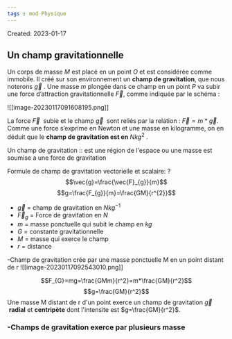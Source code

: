 ```yaml
---
tags : mod Physique
---
```

Created: 2023-01-17

## Un champ gravitationnelle
Un corps de masse _M_ est placé en un point _O_ et est considérée comme immobile. Il créé sur son environnement un **champ de gravitation**, que nous noterons $\vec{g}$ . Une masse _m_ plongée dans ce champ en un point _P_ va subir une force d’attraction gravitationnelle $\vec{F}$, comme indiquée par le schéma :

![[image-20230117091608195.png]]

La force $\vec{F}$  subie et le champ $\vec{g}$  sont reliés par la relation :  $\vec{F}=m*\vec{g}$.
Comme une force s’exprime en Newton et une masse en kilogramme, on en déduit que le **champ de gravitation est en** $Nkg^2$ . 

Un champ de gravitation :: est une région de l'espace ou une masse est soumise a une force de gravitation
<!--SR:!2023-01-30,7,230-->

Formule de champ de gravitation vectorielle et scalaire:
?
$$\vec{g}=\frac{\vec{F}_{g}}{m}$$
$$g=\frac{F_{g}}{m}=\frac{GM}{r^{2}}$$
- $\vec{g}$ = champ de gravitation en $Nkg^{-1}$
- $\vec{F}_{g}$ = Force de gravitation en $N$
- $m$ = masse ponctuelle qui subit le champ en $kg$
- $G$ = constante gravitationnelle
- $M$ = masse qui exerce le champ
- $r$ = distance
<!--SR:!2023-01-24,1,188-->

-Champ de gravitation crée par une masse ponctuelle M en un point distant de r
![[image-20230117092543010.png]]

$$F_{G}=mg=\frac{GMm}{r^2}=m*\frac{GM}{r^2}$$
$$g=\frac{GM}{r^2}$$
Une masse M distant de r d'un point exerce un champ de gravitation $\vec{g}$  **radial** et **centripète** dont l'intensite est $g=\frac{GM}{r^2}$. 

### -Champs de gravitation exerce par plusieurs masse